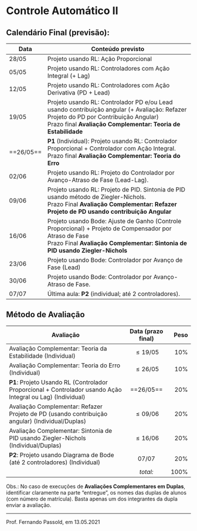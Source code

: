 # Controle Automático II

## Calendário Final (previsão):

| Data      | Conteúdo previsto                                            |
| --------- | ------------------------------------------------------------ |
| 28/05     | Projeto usando RL: Ação Proporcional                         |
| 05/05     | Projeto usando RL: Controladores com Ação Integral (+ Lag)   |
| 12/05     | Projeto usando RL: Controladores com Ação Derivativa (PD + Lead) |
| 19/05     | Projeto usando RL: Controlador PD e/ou Lead usando contribuição angular (+ Avaliação: Refazer Projeto do PD por Contribuição Angular)<br />Prazo final **Avaliação Complementar: Teoria de Estabilidade** |
| ==26/05== | **P1** (Individual): Projeto usando RL: Controlador Proporcional + Controlador com Ação Integral.<br />Prazo final **Avaliação Complementar: Teoria do Erro** |
| 02/06     | Projeto usando RL: Projeto do Controlador por Avanço-Atraso de Fase (Lead-Lag). |
| 09/06     | Projeto usando RL: Projeto de PID. Sintonia de PID usando método de Ziegler-Nichols.<br />Prazo Final **Avaliação Complementar: Refazer Projeto de PD usando contribuição Angular** |
| 16/06     | Projeto usando Bode: Ajuste de Ganho (Controle Proporcional) + Projeto de Compensador por Atraso de Fase<br />Prazo Final **Avaliação Complementar: Sintonia de PID usando Ziegler-Nichols** |
| 23/06     | Projeto usando Bode: Controlador por Avanço de Fase (Lead)   |
| 30/06     | Projeto usando Bode: Controlador por Avanço-Atraso de Fase.  |
| 07/07     | Última aula: **P2** (individual; até 2 controladores).       |



## Método de Avaliação

| Avaliação                                                    | Data (prazo final) | Peso |
| ------------------------------------------------------------ | :----------------: | ---: |
| Avaliação Complementar: Teoria da Estabilidade (Individual)  |    $\le 19/05$     |  10% |
| Avaliação Complementar: Teoria do Erro (Individual)          |    $\le 26/05$     |  10% |
| **P1**: Projeto Usando RL (Controlador Proporcional + Controlador usando Ação Integral ou Lag) (Individual) |     ==26/05==      |  20% |
| Avaliação Complementar: Refazer Projeto de PD (usando contribuição angular) (Individual/Duplas) |    $\le 09/06$     |  20% |
| Avaliação Complementar: Sintonia de PID usando Ziegler-Nichols (Individual/Duplas) |    $\le 16/06$     |  20% |
| **P2**: Projeto usando Diagrama de Bode (até 2 controladores) (Individual) |       07/07        |  20% |
|                                                              |      *total:*      | 100% |

Obs.: No caso de execuções de **Avaliações Complementares em Duplas**, identificar claramente na parte “entregue”, os nomes das duplas de alunos (com número de matrícula). Basta apenas um dos integrantes da dupla enviar a avaliação.

---

Prof. Fernando Passold, em 13.05.2021

